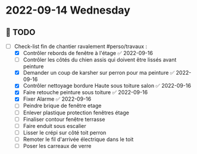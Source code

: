 # 2022-09-14 Wednesday

## 📆 TODO
- [ ] Check-list fin de chantier ravalement #perso/travaux  :
	- [x] Contrôler rebords de fenêtre à l'étage ✅ 2022-09-16
	- [ ] Contrôler les côtés du chien assis qui doivent être lissés avant peinture
	- [x] Demander un coup de karsher sur perron pour ma peinture ✅ 2022-09-16
	- [x] Contrôler nettoyage bordure Haute sous toiture salon ✅ 2022-09-16
	- [x] Faire retouche peinture sous toiture ✅ 2022-09-16
	- [x] Fixer Alarme ✅ 2022-09-16
	- [ ] Peindre brique de fenêtre etage
	- [ ] Enlever plastique protection fenêtres étage
	- [ ] Finaliser contour fenêtre terrasse
	- [ ] Faire enduit sous escalier
	- [ ] Lisser le crépi sur côté toit perron 
	- [ ] Remoter le fil d'arrivée électrique dans le toit
	- [ ] Poser les carreaux de verre